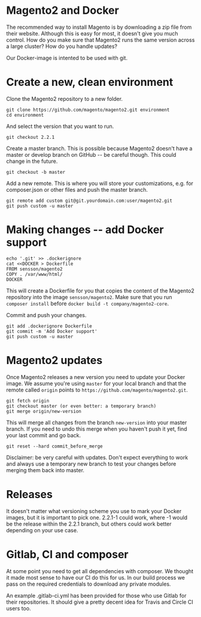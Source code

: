 # Magento2 and Docker

The recommended way to install Magento is by downloading a zip file from
their website. Although this is easy for most, it doesn't give you much
control. How do you make sure that Magento2 runs the same version across
a large cluster? How do you handle updates?

Our Docker-image is intented to be used with git. 

# Create a new, clean environment

Clone the Magento2 repository to a new folder.

```
git clone https://github.com/magento/magento2.git environment
cd environment
```

And select the version that you want to run.

```
git checkout 2.2.1
```

Create a master branch. This is possible because Magento2 doesn't have a
master or develop branch on GitHub -- be careful though. This could change
in the future.

```
git checkout -b master
```

Add a new remote. This is where you will store your customizations, e.g.
for composer.json or other files and push the master branch.

```
git remote add custom git@git.yourdomain.com:user/magento2.git
git push custom -u master
```

# Making changes -- add Docker support

```
echo '.git' >> .dockerignore
cat <<DOCKER > Dockerfile
FROM sensson/magento2
COPY . /var/www/html/
DOCKER
```

This will create a Dockerfile for you that copies the content of the Magento2
repository into the image `sensson/magento2`. Make sure that you run `composer
install` before `docker build -t company/magento2-core`.

Commit and push your changes.

```
git add .dockerignore Dockerfile
git commit -m 'Add Docker support'
git push custom -u master
```

# Magento2 updates

Once Magento2 releases a new version you need to update your Docker image. We
assume you're using `master` for your local branch and that the remote called
`origin` points to `https://github.com/magento/magento2.git`.

```
git fetch origin
git checkout master (or even better: a temporary branch)
git merge origin/new-version
```

This will merge all changes from the branch `new-version` into your master
branch. If you need to undo this merge when you haven't push it yet, find
your last commit and go back.

```
git reset --hard commit_before_merge
```

Disclaimer: be very careful with updates. Don't expect everything to work
and always use a temporary new branch to test your changes before merging
them back into master.

# Releases

It doesn't matter what versioning scheme you use to mark your Docker images,
but it is important to pick one. 2.2.1-1 could work, where -1 would be the
release within the 2.2.1 branch, but others could work better depending on
your use case.

# Gitlab, CI and composer

At some point you need to get all dependencies with composer. We thought it
made most sense to have our CI do this for us. In our build process we pass
on the required credentials to download any private modules.

An example .gitlab-ci.yml has been provided for those who use Gitlab for their
repositories. It should give a pretty decent idea for Travis and Circle CI
users too.
